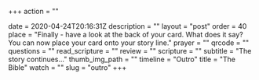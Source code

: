 +++
action = ""

date = 2020-04-24T20:16:31Z
description = ""
layout = "post"
order = 40
place = "Finally - have a look at the back of your card. What does it say? You can now place your card onto your story line."
prayer = ""
qrcode = ""
questions = ""
read_scripture = ""
review = ""
scripture = ""
subtitle = "The story continues..."
thumb_img_path = ""
timeline = "Outro"
title = "The Bible"
watch = ""
slug = "outro"
+++
